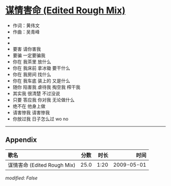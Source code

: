 # [谋情害命 (Edited Rough Mix)](https://music.163.com/song?id=473058078)

* 作词：黄伟文
* 作曲：吴青峰
*
*
* 要害 请你害我
* 要骗 一定要骗我
* 你在 我茶里 放什么
* 你在 我床前 拿冰锄 要干什么
* 你在 我房间 找什么
* 你在 我车底 装上的 又是什么
* 随你 陷害我 虐待我 掏空我 榨干我
* 其实我 很清楚 不过没说
* 只要 答应我 你对我 无论做什么
* 绝不在 他身上做
* 请害惨我 请害惨我
* 你放过我 日子怎么过 wo no


---

## Appendix

|歌名|分数|时长|时间|
|:---|:---:|---:|---:|
|谋情害命 (Edited Rough Mix)|25.0|1:20|2009-05-01

*modified: False*
